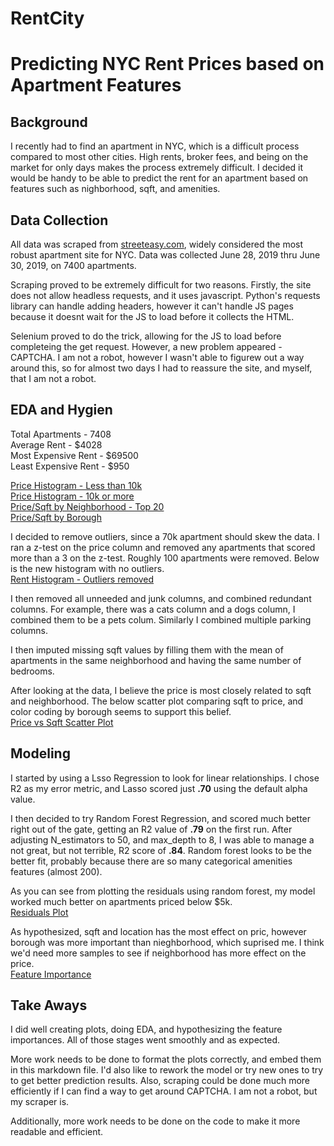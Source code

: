 # RentCity
# Predicting NYC Rent Prices based on Apartment Features
### 
## Background
I recently had to find an apartment in NYC, which is a difficult process compared to most other cities.  High rents, broker fees, and being on the market for only days makes the process extremely difficult.  I decided it would be handy to be able to predict the rent for an apartment based on features such as nighborhood, sqft, and amenities. 

## Data Collection
All data was scraped from <a href="https://streeteasy.com/for-rent/nyc">streeteasy.com</a>, widely considered the most robust apartment site for NYC. Data was collected June 28, 2019 thru June 30, 2019, on 7400 apartments.

Scraping proved to be extremely difficult for two reasons.  Firstly, the site does not allow headless requests, and it uses javascript.  Python's requests library can handle adding headers, however it can't handle JS pages because it doesnt wait for the JS to load before it collects the HTML.

Selenium proved to do the trick, allowing for the JS to load before completeing the get request.  However, a new problem appeared - CAPTCHA.  I am not a robot, however I wasn't able to figurew out a way around this, so for almost two days I had to reassure the site, and myself, that I am not a robot.

## EDA and Hygien
Total Apartments - 7408<br>
Average Rent - $4028<br>
Most Expensive Rent - $69500<br>
Least Expensive Rent - $950

<a href="rent_hist_lessthan10k.png">Price Histogram - Less than 10k</a><br>
<a href="rent_hist_morethan10k.png">Price Histogram - 10k or more</a><br>
<a href="file:///home/jake/data_science/capstones/RentCity/hood_horz_bar_price_ranked.html">Price/Sqft by Neighborhood - Top 20</a><br>
<a href="file:///home/jake/data_science/capstones/RentCity/boro_horz_bar_price_ranked.html">Price/Sqft by Borough</a><br>

I decided to remove outliers, since a 70k apartment should skew the data.  I ran a z-test on the price column and removed any apartments that scored more than a 3 on the z-test. Roughly 100 apartments were removed.  Below is the new histogram with no outliers.<br>
<a href="rent_hist_no_outliers.png">Rent Histogram - Outliers removed</a><br>

I then removed all unneeded and junk columns, and combined redundant columns.  For example, there was a cats column and a dogs column, I combined them to be a pets colum.  Similarly I combined multiple parking columns.

I then imputed missing sqft values by filling them with the mean of apartments in the same neighborhood and having the same number of bedrooms.

After looking at the data, I believe the price is most closely related to sqft and neighborhood.  The below scatter plot comparing sqft to price, and color coding by borough seems to support this belief.<br>
<a href="scatter_price_sqft_color_boro.html">Price vs Sqft Scatter Plot</a><br>

## Modeling
I started by using a Lsso Regression to look for linear relationships.  I chose R2 as my error metric, and Lasso scored just  <b>.70</b> using the default alpha value.

I then decided to try Random Forest Regression, and scored much better right out of the gate, getting an R2 value of <b>.79</b> on the first run.  After adjusting N_estimators to 50, and max_depth to 8, I was able to manage a not great, but not terrible, R2 score of <b>.84</b>.  Random forest looks to be the better fit, probably because there are so many categorical amenities features (almost 200).

As you can see from plotting the residuals using random forest, my model worked much better on apartments priced below $5k.  <br>
<a href="rf_results.html">Residuals Plot</a><br>

As hypothesized, sqft and location has the most effect on pric, however borough was more important than nieghborhood, which suprised me.  I think we'd need more samples to see if neighborhood has more effect on the price.<br>
<a href="feature_importances.html">Feature Importance</a><br>

## Take Aways
I did well creating plots, doing EDA, and hypothesizing the feature importances.  All of those stages went smoothly and as expected.

More work needs to be done to format the plots correctly, and embed them in this markdown file.  I'd also like to rework the model or try new ones to try to get better prediction results.  Also, scraping could be done much more efficiently if I can find a way to get around CAPTCHA.  I am not a robot, but my scraper is.

Additionally, more work needs to be done on the code to make it more readable and efficient.

